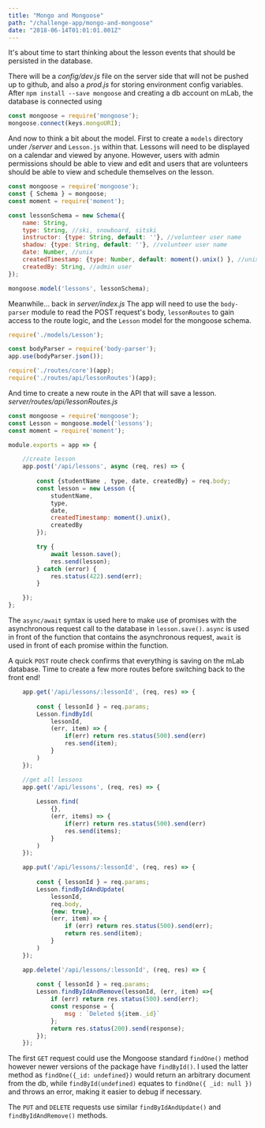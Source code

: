 ```yaml
---
title: "Mongo and Mongoose"
path: "/challenge-app/mongo-and-mongoose"
date: "2018-06-14T01:01:01.001Z"
---
```


It's about time to start thinking about the lesson events that should be persisted in the database.

There will be a _config/dev.js_ file on the server side that will not be pushed up to github, and also a _prod.js_ for storing environment config variables. After `npm install --save mongoose` and creating a db account on mLab, the database is connected using

```javascript
const mongoose = require('mongoose');
mongoose.connect(keys.mongoURI);
```

And now to think a bit about the model. First to create a `models` directory under _/server_ and `Lesson.js` within that. Lessons will need to be displayed on a calendar and viewed by anyone. However, users with admin permissions should be able to view and edit and users that are volunteers should be able to view and schedule themselves on the lesson.

```javascript
const mongoose = require('mongoose');
const { Schema } = mongoose;
const moment = require('moment');

const lessonSchema = new Schema({
    name: String,
    type: String, //ski, snowboard, sitski
    instructor: {type: String, default: ''}, //volunteer user name
    shadow: {type: String, default: ''}, //volunteer user name
    date: Number, //unix
    createdTimestamp: {type: Number, default: moment().unix() }, //unix
    createdBy: String, //admin user
});

mongoose.model('lessons', lessonSchema);
```

Meanwhile... back in _server/index.js_ The app will need to use the `body-parser` module to read the POST request's body, `lessonRoutes` to gain access to the route logic, and the `Lesson` model for the mongoose schema.

```javascript
require('./models/Lesson');

const bodyParser = require('body-parser');
app.use(bodyParser.json());

require('./routes/core')(app);
require('./routes/api/lessonRoutes')(app);
```

And time to create a new route in the API that will save a lesson. _server/routes/api/lessonRoutes.js_
```javascript
const mongoose = require('mongoose');
const Lesson = mongoose.model('lessons');
const moment = require('moment');

module.exports = app => {

    //create lesson
    app.post('/api/lessons', async (req, res) => {
        
        const {studentName , type, date, createdBy} = req.body;
        const lesson = new Lesson ({
            studentName,
            type,
            date,
            createdTimestamp: moment().unix(),
            createdBy
        });

        try {
            await lesson.save();
            res.send(lesson); 
        } catch (error) {
            res.status(422).send(err);
        }

    });
};
```
The `async/await` syntax is used here to make use of promises with the asynchronous request call to the database in `lesson.save()`. `async` is used in front of the function that contains the asynchronous request, `await` is used in front of each promise within the function. 

A quick `POST` route check confirms that everything is saving on the mLab database. Time to create a few more routes before switching back to the front end!

```javascript
    app.get('/api/lessons/:lessonId', (req, res) => {
                
        const { lessonId } = req.params;
        Lesson.findById(
            lessonId,
            (err, item) => {
                if(err) return res.status(500).send(err)
                res.send(item);
            }
        )
    });

    //get all lessons
    app.get('/api/lessons', (req, res) => {
                
        Lesson.find(
            {},
            (err, items) => {
                if(err) return res.status(500).send(err)
                res.send(items);
            }
        )
    });

    app.put('/api/lessons/:lessonId', (req, res) => {
        
        const { lessonId } = req.params;
        Lesson.findByIdAndUpdate(
            lessonId,
            req.body,
            {new: true},
            (err, item) => {
                if (err) return res.status(500).send(err);
                return res.send(item);
            }
        )
    });

    app.delete('/api/lessons/:lessonId', (req, res) => {
        
        const { lessonId } = req.params;
        Lesson.findByIdAndRemove(lessonId, (err, item) =>{
            if (err) return res.status(500).send(err);
            const response = { 
                msg : `Deleted ${item._id}`
            };
            return res.status(200).send(response);
        });
    });
```
The first `GET` request could use the Mongoose standard `findOne()` method however newer versions of the package have `findById()`. I used the latter method as `findOne({_id: undefined})` would return an arbitrary document from the db, while `findById(undefined)` equates to `findOne({ _id: null })` and throws an error, making it easier to debug if necessary.

The `PUT` and `DELETE` requests use similar `findByIdAndUpdate()` and `findByIdAndRemove()` methods.
